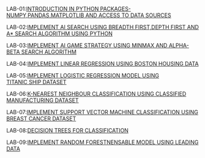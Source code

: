 LAB-01:[INTRODUCTION IN PYTHON PACKAGES-NUMPY,PANDAS,MATPLOTLIB AND ACCESS TO DATA SOURCES](https://github.com/soumyabayya/AIML-2024-25/blob/main/LAB_01.ipynb)

LAB-02:[IMPLEMENT AI SEARCH USING BREADTH FIRST,DEPTH FIRST AND A* SEARCH ALGORITHM USING PYTHON](https://github.com/soumyabayya/AIML-2024-25/blob/main/LAB_02.ipynb)

LAB-03:[IMPLEMENT AI GAME STRATEGY USING MINMAX AND ALPHA-BETA SEARCH ALGORITHM](https://github.com/soumyabayya/AIML-2024-25/blob/main/LAB_03.ipynb)

LAB-04:[IMPLEMENT LINEAR REGRESSION USING BOSTON HOUSING DATA](https://github.com/soumyabayya/AIML-2024-25/blob/main/LAB_04.ipynb)

LAB-05:[IMPLEMENT LOGISTIC REGRESSION MODEL USING TITANIC SHIP DATASET](https://github.com/soumyabayya/AIML-2024-25/blob/main/LAB_05.ipynb)

LAB-06:[K-NEAREST NEIGHBOUR CLASSIFICATION USING CLASSIFIED MANUFACTURING DATASET](https://github.com/soumyabayya/AIML-2024-25/blob/main/LAB_06.ipynb)

LAB-07:[IMPLEMENT SUPPORT VECTOR MACHINE CLASSIFICATION USING BREAST CANCER DATASET](https://github.com/soumyabayya/AIML-2024-25/blob/main/LAB_07.ipynb)

LAB-08:[DECISION TREES FOR CLASSIFICATION](https://github.com/soumyabayya/AIML-2024-25/blob/main/LAB_08.ipynb)

LAB-09:[IMPLEMENT RANDOM FORESTNENSABLE MODEL USING LEADING DATA](https://github.com/soumyabayya/AIML-2024-25/blob/main/LAB_09.ipynb)
